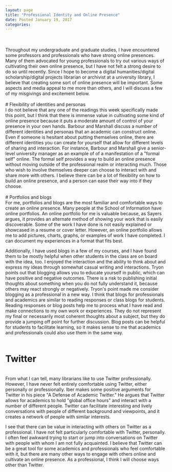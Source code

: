 ```yaml
---
layout: page
title: "Professional Identity and Online Presence"
date: Posted January 19, 2017
categories:
---
```

<br/>
<br/>
Throughout my undergraduate and graduate studies, I have encountered some professors and professionals who have strong online presences. Many of them advocated for young professionals to try out various ways of cultivating their own online presence, but I have not felt a strong desire to do so until recently. Since I hope to become a digital humanities/digital scholarship/digital projects librarian or archivist at a university library, I believe that creating some sort of online presence will be important. Some aspects and media appeal to me more than others, and I will discuss a few of my misgivings and excitement below.
<br/>
<br/>
# Flexibility of identities and personas
<br/>
I do not believe that any one of the readings this week specifically made this point, but I think that there is immense value in cultivating some kind of online presence because it puts a moderate amount of control of your presence in your own hands. Barbour and Marshall discuss a number of different identities and personas that an academic can construct online. Even if someone is hesitant about putting themselves online, there are different identities you can create for yourself that allow for different levels of sharing and interaction. For instance, Barbour and Marshall give a senior-level university manager as an example of of a manifestation of a "formal self" online. The formal self provides a way to build an online presence without moving outside of the professional realm or interacting much. Those who wish to involve themselves deeper can choose to interact with and share more with others. I believe there can be a lot of flexibility on how to build an online presence, and a person can ease their way into if they choose.
<br/>
<br/>
# Portfolios and blogs
<br/>
For me, portfolios and blogs are the most familiar and comfortable ways to create an online presence. Many people at the School of Information have online portfolios. An online portfolio for me is valuable because, as Sayers argues, it provides an alternate method of showing your work that is easily discoverable. Some of the work I have done is not easily explained or showcased in a resume or cover letter. However, an online portfolio allows me to add pictures, charts, graphs, or examples of work I have completed. I can document my experiences in a format that fits best.

Additionally, I have used blogs in a few of my courses, and I have found them to be mostly helpful when other students in the class are on board with the idea, too. I enjoyed the interaction and the ability to think about and express my ideas through somewhat casual writing and interactions. Tryon points out that blogging allows you to educate yourself in public, which can have positive and negative outcomes. There is a risk to publishing initial thoughts about something when you do not fully understand it, because others may react strongly or negatively. Tryon's point made me consider blogging as a professional in a new way. I think that blogs for professionals and academics are similar to reading responses or class blogs for students. Reading responses or blog posts help me to process what I have read and make connections to my own work or experiences. They do not represent my final or necessarily most coherent thoughts about a subject, but they do provide a jumping off point for further discussion. Blog posts can be helpful for students to facilitate learning, so it makes sense to me that academics and professionals could also use them in the same way.
<br/>
<br/>
# Twitter
<br/>
From what I can tell, many librarians like to use Twitter professionally. However, I have never felt entirely comfortable using Twitter, either personally or professionally. Iber makes some positive arguments for Twitter in his piece "A Defense of Academic Twitter." He argues that Twitter allows for academics to hold "global office hours" and interact with a number of different people. Twitter can facilitate interesting and lively conversations with people of different background and viewpoints, and it creates a network of people with similar interests.

I see that there can be value in interacting with others on Twitter as a professional. I have not felt particularly comfortable with Twitter, personally. I often feel awkward trying to start or jump into conversations on Twitter with people with whom I am not fully acquainted. I believe that Twitter can be a great tool for some academics and professionals who feel comfortable with it, but there are many other ways to engage with others online and cultivate an online presence. As a professional, I think I will choose ways other than Twitter.
